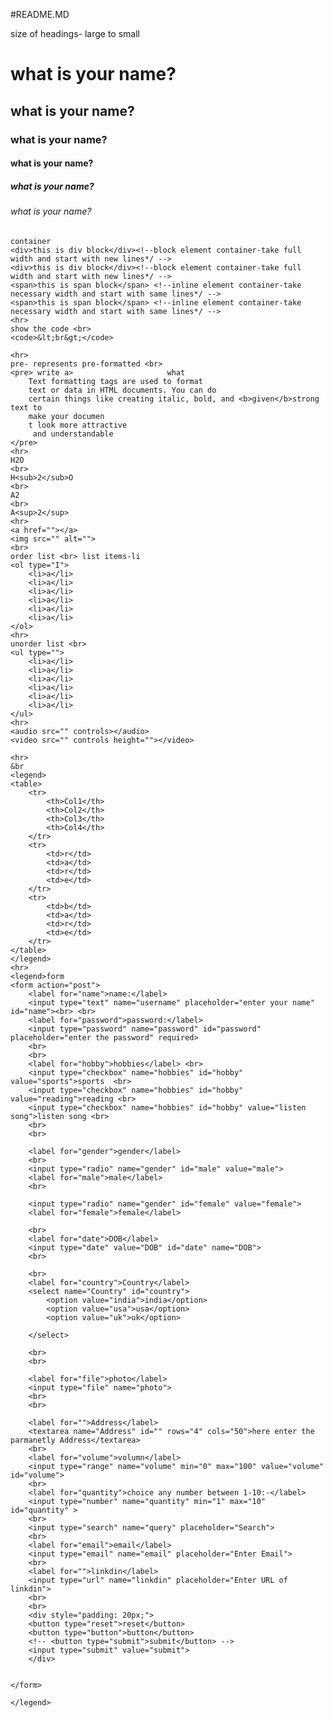 #README.MD
<!DOCTYPE html>
<html lang="en">
<head>
    <meta charset="UTF-8">
    <meta name="viewport" content="width=device-width, initial-scale=1.0">
    <title>Document</title>
</head>
<body>
    size of headings- large to small
    <h1>what is your name?</h1>
    <h2>what is your name?</h2>
    <h3>what is your name?</h3>
    <h4>what is your name?</h4>
    <h5>what is your name?</h5>
    <h6>what is your name?</h6>


    container
    <div>this is div block</div><!--block element container-take full width and start with new lines*/ -->
    <div>this is div block</div><!--block element container-take full width and start with new lines*/ -->
    <span>this is span block</span> <!--inline element container-take necessary width and start with same lines*/ -->
    <span>this is span block</span> <!--inline element container-take necessary width and start with same lines*/ -->
    <hr>
    show the code <br>
    <code>&lt;br&gt;</code>

    <hr>
    pre- represents pre-formatted <br>
    <pre> write a>                     what
        Text formatting tags are used to format 
        text or data in HTML documents. You can do 
        certain things like creating italic, bold, and <b>given</b>strong text to 
        make your documen
        t look more attractive
         and understandable
    </pre>
    <hr>
    H2O
    <br>
    H<sub>2</sub>O
    <br>
    A2
    <br>
    A<sup>2</sup>
    <hr>
    <a href=""></a>
    <img src="" alt="">
    <br>
    order list <br> list items-li
    <ol type="I">
        <li>a</li>
        <li>a</li>
        <li>a</li>
        <li>a</li>
        <li>a</li>
        <li>a</li>
    </ol>
    <hr>
    unorder list <br>
    <ul type="">
        <li>a</li>
        <li>a</li>
        <li>a</li>
        <li>a</li>
        <li>a</li>
        <li>a</li>
    </ul>
    <hr>
    <audio src="" controls></audio>
    <video src="" controls height=""></video>

    <hr>
    &br
    <legend>
    <table>
        <tr>
            <th>Col1</th>
            <th>Col2</th>
            <th>Col3</th>
            <th>Col4</th>
        </tr>
        <tr>
            <td>r</td>
            <td>a</td>
            <td>r</td>
            <td>e</td>
        </tr>
        <tr>
            <td>b</td>
            <td>a</td>
            <td>r</td>
            <td>e</td>
        </tr>
    </table>
    </legend>
    <hr>
    <legend>form
    <form action="post">
        <label for="name">name:</label>
        <input type="text" name="username" placeholder="enter your name" id="name"><br> <br>
        <label for="password">password:</label>
        <input type="password" name="password" id="password" placeholder="enter the password" required>
        <br>
        <br>
        <label for="hobby">hobbies</label> <br>
        <input type="checkbox" name="hobbies" id="hobby" value="sports">sports  <br>
        <input type="checkbox" name="hobbies" id="hobby" value="reading">reading <br>
        <input type="checkbox" name="hobbies" id="hobby" value="listen song">listen song <br>
        <br>
        <br>
        
        <label for="gender">gender</label>
        <br>
        <input type="radio" name="gender" id="male" value="male">
        <label for="male">male</label>
        <br>

        <input type="radio" name="gender" id="female" value="female">
        <label for="female">female</label>

        <br>
        <label for="date">DOB</label>
        <input type="date" value="DOB" id="date" name="DOB">
        <br>
        
        <br>
        <label for="country">Country</label>
        <select name="Country" id="country">
            <option value="india">india</option>
            <option value="usa">usa</option>
            <option value="uk">uk</option>

        </select>

        <br>
        <br>

        <label for="file">photo</label>
        <input type="file" name="photo">
        <br>
        <br>
        
        <label for="">Address</label>
        <textarea name="Address" id="" rows="4" cols="50">here enter the parmanetly Address</textarea>
        <br>
        <label for="volume">volumn</label>
        <input type="range" name="volume" min="0" max="100" value="volume" id="volume">
        <br>
        <label for="quantity">choice any number between 1-10:-</label>
        <input type="number" name="quantity" min="1" max="10" id="quantity" >
        <br>
        <input type="search" name="query" placeholder="Search">
        <br>
        <label for="email">email</label>
        <input type="email" name="email" placeholder="Enter Email">
        <br>
        <label for="">linkdin</label>
        <input type="url" name="linkdin" placeholder="Enter URL of linkdin">
        <br>
        <br>
        <div style="padding: 20px;">
        <button type="reset">reset</button>
        <button type="button">button</button>
        <!-- <button type="submit">submit</button> -->
        <input type="submit" value="submit">
        </div>
        
        
    </form>

    </legend>
</body>
</html>